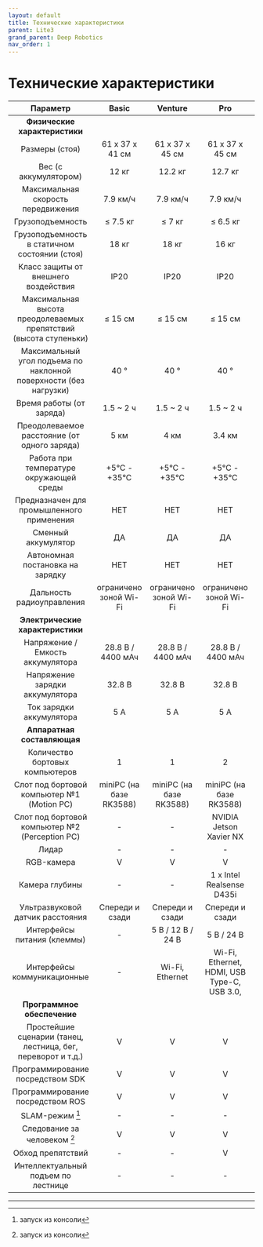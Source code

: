 ```yaml
---
layout: default
title: Технические характеристики
parent: Lite3
grand_parent: Deep Robotics
nav_order: 1
---
```


# Технические характеристики


| **Параметр**                                                      | **Basic**               | **Venture**             | **Pro**                                      | **Lidar**                                    |
|:-----------------------------------------------------------------:|:-----------------------:|:-----------------------:|:--------------------------------------------:|:--------------------------------------------:|
|      **Физические характеристики**                                |                         |                         |                                              |                                              |
| Размеры (стоя)                                                    | 61 x 37 x 41 см         | 61 x 37 x 45 см         | 61 x 37 x 45 см                              | 61 x 37 x 51 см                              |
| Вес (с аккумулятором)                                             | 12 кг                   | 12.2 кг                 | 12.7 кг                                      | 13.7 кг                                      |
| Максимальная скорость передвижения                                | 7.9 км/ч                | 7.9 км/ч                | 7.9 км/ч                                     | 7.9 км/ч                                     |
| Грузоподъемность                                                  | ≤ 7.5 кг                | ≤ 7 кг                  | ≤ 6.5 кг                                     | ≤ 5 кг                                       |
| Грузоподъемность в статичном состоянии (стоя)                     | 18 кг                   | 18 кг                   | 16 кг                                        | 16 кг                                        |
| Класс защиты от внешнего воздействия                              | IP20                    | IP20                    | IP20                                         | IP20                                         |
| Максимальная высота преодолеваемых препятствий (высота ступеньки) | ≤ 15 см                 | ≤ 15 см                 | ≤ 15 см                                      | ≤ 15 см                                      |
| Максимальный угол подъема по наклонной поверхности (без нагрузки) | 40 °                    | 40 °                    | 40 °                                         | 40 °                                         |
| Время работы (от заряда)                                          | 1.5 ~ 2 ч               | 1.5 ~ 2 ч               | 1.5 ~ 2 ч                                    | 1.5 ~ 2 ч                                    |
| Преодолеваемое расстояние (от одного заряда)                      | 5 км                    | 4 км                    | 3.4 км                                       | 2.7 км                                       |
| Работа при температуре окружающей среды                           | +5°C - +35°C            | +5°C - +35°C            | +5°C - +35°C                                 | +5°C - +35°C                                 |
| Предназначен для промышленного применения                         | НЕТ                     | НЕТ                     | НЕТ                                          | НЕТ                                          |
| Сменный аккумулятор                                               | ДА                      | ДА                      | ДА                                           | ДА                                           |
| Автономная постановка на зарядку                                  | НЕТ                     | НЕТ                     | НЕТ                                          | НЕТ                                          |
| Дальность радиоуправления                                         | ограничено зоной Wi-Fi  | ограничено зоной Wi-Fi  | ограничено зоной Wi-Fi                       | ограничено зоной Wi-Fi                       |
|      **Электрические характеристики**                             |                         |                         |                                              |                                              |
| Напряжение / Емкость аккумулятора                                 | 28.8 В / 4400 мАч       | 28.8 В / 4400 мАч       | 28.8 В / 4400 мАч                            | 28.8 В / 4400 мАч                            |
| Напряжение зарядки аккумулятора                                   | 32.8 В                  | 32.8 В                  | 32.8 В                                       | 32.8 В                                       |
| Ток зарядки аккумулятора                                          | 5 А                     | 5 А                     | 5 А                                          | 5 А                                          |
|      **Аппаратная составляющая**                                  |                         |                         |                                              |                                              |
| Количество бортовых компьютеров                                   | 1                       | 1                       | 2                                            | 2                                            |
| Слот под бортовой компьютер №1 (Motion PC)                        | miniPC (на базе RK3588) | miniPC (на базе RK3588) | miniPC (на базе RK3588)                      | miniPC (на базе RK3588)                      |
| Слот под бортовой компьютер №2 (Perception PC)                    | -                       | -                       | NVIDIA Jetson Xavier NX                      | NVIDIA Jetson Xavier NX                      |
| Лидар                                                             | -                       | -                       | -                                            | LSLIDAR                                      |
| RGB-камера                                                        | V                       | V                       | V                                            | V                                            |
| Камера глубины                                                    | -                       | -                       | 1 x Intel Realsense D435i                    | 1 x Intel Realsense D435i                    |
| Ультразвуковой датчик расстояния                                  | Спереди и сзади         | Спереди и сзади         | Спереди и сзади                              | Спереди и сзади                              |
| Интерфейсы питания (клеммы)                                       | -                       | 5 В / 12 В / 24 В       | 5 В / 24 В                                   | 5 В / 24 В                                   |
| Интерфейсы коммуникационные                                       | -                       | Wi-Fi, Ethernet         | Wi-Fi, Ethernet, HDMI, USB Type-C, USB 3.0,  | Wi-Fi, Ethernet, HDMI, USB Type-C, USB 3.0,  |
|      **Программное обеспечение**                                  |                         |                         |                                              |                                              |
| Простейшие сценарии (танец, лестница, бег, переворот и т.д.)      | V                       | V                       | V                                            | V                                            |
| Программирование посредством SDK                                  | V                       | V                       | V                                            | V                                            |
| Программирование посредством ROS                                  | V                       | V                       | V                                            | V                                            |
| SLAM-режим [^1]                                                   | -                       | -                       | -                                            | V                                            |
| Следование за человеком [^1]                                      | V                       | V                       | V                                            | V                                            |
| Обход препятствий                                                 | -                       | -                       | V                                            | V                                            |
| Интеллектуальный подъем по лестнице                               | -                       | -                       | -                                            | -                                            |




---

[^1]: запуск из консоли

